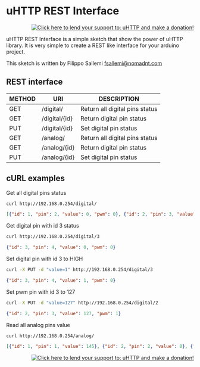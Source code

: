 uHTTP REST Interface
=====
<p align="right"><a href='https://pledgie.com/campaigns/28538'>
    <img alt='Click here to lend your support to: uHTTP and make a donation!' src='https://pledgie.com/campaigns/28538.png?skin_name=chrome' border='0' >
</a></p>

uHTTP REST Interface is a simple sketch that show the power of uHTTP library. It is very simple to create a REST like interface
for your arduino project.

This sketch is written by Filippo Sallemi <fsallemi@nomadnt.com>

REST interface
--

| METHOD | URI           | DESCRIPTION                    |
| ------ | ------------- | ------------------------------ |
| GET    | /digital/     | Return all digital pins status |
| GET    | /digital/{id} | Return digital pin status      |
| PUT    | /digital/{id} | Set digital pin status         |
| GET    | /analog/      | Return all digital pins status |
| GET    | /analog/{id}  | Return digital pin status      |
| PUT    | /analog/{id}  | Set digital pin status         |

cURL examples
--

Get all digital pins status

```bash
curl http://192.168.0.254/digital/
```
```json
[{"id": 1, "pin": 2, "value": 0, "pwm": 0}, {"id": 2, "pin": 3, "value": 128, "pwm": 1}, {"id": 3, "pin": 4, "value": 0, "pwm": 0}, {"id": 4, "pin": 5, "value": 0, "pwm": 1}, {"id": 5, "pin": 6, "value": 0, "pwm": 1}, {"id": 6, "pin": 7, "value": 0, "pwm": 0}, {"id": 7, "pin": 8, "value": 0, "pwm": 0}, {"id": 8, "pin": 9, "value": 0, "pwm": 97}]
```

Get digital pin with id 3 status

```bash
curl http://192.168.0.254/digital/3
```
```json
{"id": 3, "pin": 4, "value": 0, "pwm": 0}
```

Set digital pin with id 3 to HIGH

```bash
curl -X PUT -d "value=1" http://192.168.0.254/digital/3
```
```json
{"id": 3, "pin": 4, "value": 1, "pwm": 0}
```

Set pwm pin with id 3 to 127

```bash
curl -X PUT -d "value=127" http://192.168.0.254/digital/2
```
```json
{"id": 2, "pin": 3, "value": 127, "pwm": 1}
```

Read all analog pins value
```bash
curl http://192.168.0.254/analog/
```
```json
[{"id": 1, "pin": 1, "value": 145}, {"id": 2, "pin": 2, "value": 0}, {"id": 3, "pin": 3, "value": 0}, {"id": 4, "pin": 4, "value": 0}, {"id": 5, "pin": 5, "value": 0}, {"id": 6, "pin": 6, "value": 0}]
```
<p align="right"><a href='https://pledgie.com/campaigns/28538'>
    <img alt='Click here to lend your support to: uHTTP and make a donation!' src='https://pledgie.com/campaigns/28538.png?skin_name=chrome' border='0' >
</a></p>
